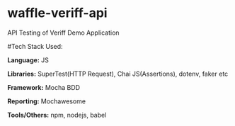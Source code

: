 # waffle-veriff-api
API Testing of Veriff Demo Application

#Tech Stack Used:

**Language:** JS

**Libraries:** SuperTest(HTTP Request), Chai JS(Assertions), dotenv, faker etc

**Framework:** Mocha BDD

**Reporting:** Mochawesome 

**Tools/Others:** npm, nodejs, babel
